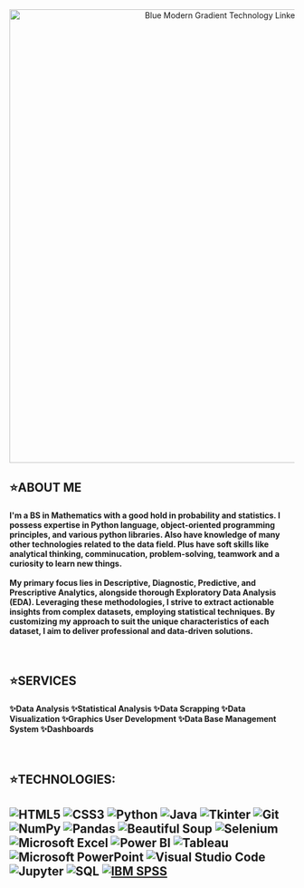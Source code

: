 <div align="center">
  <img src="https://github.com/ashwinx09/ashwinx09/assets/171764710/cc43c5dd-1e5a-489b-ae2e-00177680ce4e" alt="Blue Modern Gradient Technology LinkedIn Banner" width="800"/>
</div>

## ⭐️ABOUT ME 
<h4> I'm a BS in Mathematics with a good hold in probability and statistics. I possess expertise in Python language, object-oriented programming principles, and various python libraries. Also have knowledge of many other technologies related to the data field. Plus have soft skills like analytical thinking, comminucation, problem-solving, teamwork and a curiosity to learn new things.<br> <br>My primary focus lies in Descriptive, Diagnostic, Predictive, and Prescriptive Analytics, alongside thorough Exploratory Data Analysis (EDA). Leveraging these methodologies, I strive to extract actionable insights from complex datasets, employing statistical techniques. By customizing my approach to suit the unique characteristics of each dataset, I aim to deliver professional and data-driven solutions.</h4><br>

<h2> ⭐️SERVICES</h2>
<h4>✨Data Analysis ✨Statistical Analysis ✨Data Scrapping ✨Data Visualization ✨Graphics User Development ✨Data Base Management System ✨Dashboards </h4><br>
<h2>⭐️TECHNOLOGIES:<h2/>
        
  ![HTML5](https://img.shields.io/badge/-HTML5-333333?style=for-the-badge&logo=html5)
  ![CSS3](https://img.shields.io/badge/-CSS3-333333?style=for-the-badge&logo=css3)
  ![Python](https://img.shields.io/badge/-Python-333333?style=for-the-badge&logo=python)
  ![Java](https://img.shields.io/badge/-Java-333333?style=for-the-badge&logo=java)
  ![Tkinter](https://img.shields.io/badge/-Tkinter-333333?style=for-the-badge&logo=python)
  ![Git](https://img.shields.io/badge/-Git-333333?style=for-the-badge&logo=git)
  ![NumPy](https://img.shields.io/badge/-NumPy-333333?style=for-the-badge&logo=numpy)
  ![Pandas](https://img.shields.io/badge/-Pandas-333333?style=for-the-badge&logo=pandas)
  ![Beautiful Soup](https://img.shields.io/badge/-Beautiful%20Soup-333333?style=for-the-badge&logo=beautiful-soup)
  ![Selenium](https://img.shields.io/badge/-Selenium-333333?style=for-the-badge&logo=selenium)
  ![Microsoft Excel](https://img.shields.io/badge/-Microsoft%20Excel-333333?style=for-the-badge&logo=microsoft-excel)
  ![Power BI](https://img.shields.io/badge/-Power%20BI-333333?style=for-the-badge&logo=power-bi)
  ![Tableau](https://img.shields.io/badge/-Tableau-333333?style=for-the-badge&logo=tableau)
  ![Microsoft PowerPoint](https://img.shields.io/badge/-Microsoft%20PowerPoint-333333?style=for-the-badge&logo=microsoft-powerpoint)
  ![Visual Studio Code](https://img.shields.io/badge/-Visual%20Studio%20Code-333333?style=for-the-badge&logo=visual-studio-code)
  ![Jupyter](https://img.shields.io/badge/-Jupyter-333333?style=for-the-badge&logo=jupyter)
  ![SQL](https://img.shields.io/badge/-SQL-333333?style=for-the-badge&logo=sql)
  [![IBM SPSS](https://img.shields.io/badge/-IBM%20SPSS-333333?style=for-the-badge&logo=ibm)](https://www.ibm.com/analytics/spss-statistics-software)
